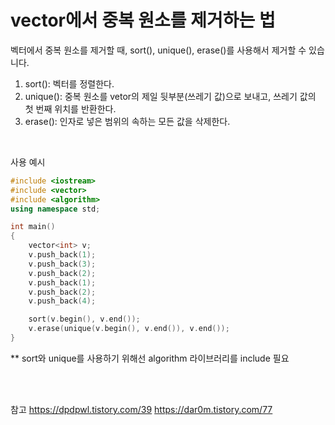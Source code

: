 # vector에서 중복 원소를 제거하는 법

벡터에서 중복 원소를 제거할 때, sort(), unique(), erase()를 사용해서 제거할 수 있습니다.

1. sort(): 벡터를 정렬한다.
2. unique(): 중복 원소를 vetor의 제일 뒷부분(쓰레기 값)으로 보내고, 쓰레기 값의 첫 번째 위치를 반환한다.
3. erase(): 인자로 넣은 범위의 속하는 모든 값을 삭제한다.

<br>

사용 예시
```cpp
#include <iostream>
#include <vector>
#include <algorithm>
using namespace std;

int main() 
{
    vector<int> v;
    v.push_back(1);
    v.push_back(3);
    v.push_back(2);
    v.push_back(1);
    v.push_back(2);
    v.push_back(4);

    sort(v.begin(), v.end());
    v.erase(unique(v.begin(), v.end()), v.end());
}

```
** sort와 unique를 사용하기 위해선 algorithm 라이브러리를 include 필요

<br><br>

참고
<https://dpdpwl.tistory.com/39>
<https://dar0m.tistory.com/77>